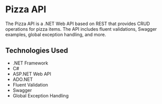 <!-- Header -->
<h1>Pizza API</h1>
<p>The Pizza API is a .NET Web API based on REST that provides CRUD operations for pizza items. The API includes fluent validations, Swagger examples, global exception handling, and more.</p>

<!-- Technologies -->
<h2>Technologies Used</h2>
<ul>
  <li>.NET Framework</li>
  <li>C#</li>
  <li>ASP.NET Web API</li>
  <li>ADO.NET</li>
  <li>Fluent Validation</li>
  <li>Swagger</li>
  <li>Global Exception Handling</li>
</ul>
